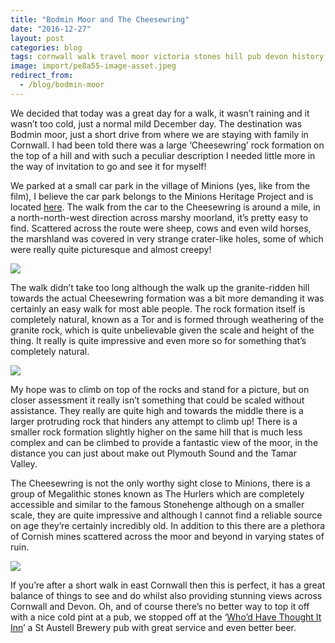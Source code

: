```yaml
---
title: "Bodmin Moor and The Cheesewring"
date: "2016-12-27"
layout: post
categories: blog
tags: cornwall walk travel moor victoria stones hill pub devon history
image: import/pe8a55-image-asset.jpeg
redirect_from:
  - /blog/bodmin-moor
---
```


We decided that today was a great day for a walk, it wasn’t raining and it wasn’t too cold, just a normal mild December day. The destination was Bodmin moor, just a short drive from where we are staying with family in Cornwall. I had been told there was a large ‘Cheesewring’ rock formation on the top of a hill and with such a peculiar description I needed little more in the way of invitation to go and see it for myself!

We parked at a small car park in the village of Minions (yes, like from the film), I believe the car park belongs to the Minions Heritage Project and is located [here](https://goo.gl/maps/PELXeojiQk42). The walk from the car to the Cheesewring is around a mile, in a north-north-west direction across marshy moorland, it’s pretty easy to find. Scattered across the route were sheep, cows and even wild horses, the marshland was covered in very strange crater-like holes, some of which were really quite picturesque and almost creepy!

![][photo-2]

The walk didn’t take too long although the walk up the granite-ridden hill towards the actual Cheesewring formation was a bit more demanding it was certainly an easy walk for most able people. The rock formation itself is completely natural, known as a Tor and is formed through weathering of the granite rock, which is quite unbelievable given the scale and height of the thing. It really is quite impressive and even more so for something that’s completely natural.

![][photo-3]

My hope was to climb on top of the rocks and stand for a picture, but on closer assessment it really isn’t something that could be scaled without assistance. They really are quite high and towards the middle there is a larger protruding rock that hinders any attempt to climb up! There is a smaller rock formation slightly higher on the same hill that is much less complex and can be climbed to provide a fantastic view of the moor, in the distance you can just about make out Plymouth Sound and the Tamar Valley.

The Cheesewring is not the only worthy sight close to Minions, there is a group of Megalithic stones known as The Hurlers which are completely accessible and similar to the famous Stonehenge although on a smaller scale, they are quite impressive and although I cannot find a reliable source on age they’re certainly incredibly old. In addition to this there are a plethora of Cornish mines scattered across the moor and beyond in varying states of ruin.

![][photo-4]

If you’re after a short walk in east Cornwall then this is perfect, it has a great balance of things to see and do whilst also providing stunning views across Cornwall and Devon. Oh, and of course there’s no better way to top it off with a nice cold pint at a pub, we stopped off at the ‘[Who’d Have Thought It Inn](http://www.whodcornwall.co.uk/)’ a St Austell Brewery pub with great service and even better beer.

[photo-1]: /assets/img/import/e8a55-image-asset.jpeg
[photo-2]: /assets/img/import/c9e8d-image-asset.jpeg
[photo-3]: /assets/img/import/44a49-image-asset.jpeg
[photo-4]: /assets/img/import/9a953-image-asset.jpeg
